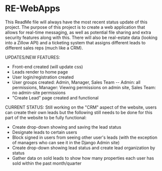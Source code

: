 # RE-WebApps

This ReadMe file will always have the most recent status update of this project. The purpose of this project is to create a web application that allows for real-time messaging, as well as potential file sharing and extra security features along with this. There will also be real-estate data (looking into a Zillow API) and a ticketing system that assigns different leads to different sales reps (much like a CRM).

UPDATES/NEW FEATURES:
- Front-end created (will update css)
- Leads render to home page
- User login/registration created
- User groups created: Admin, Manager, Sales Team
-- Admin: all permissions, Manager: Viewing permissions on admin site, Sales Team: no admin-site permissions
- "Create Lead" page created and functional

CURRENT STATUS: Still working on the "CRM" aspect of the website, users can create their own leads but the following still needs to be done for this part of the website to be fully functional:
  - Create drop-down showing and saving the lead status
  - Designate leads to certain users
  - Block signed in users from seeing other user's leads (with the exception of managers who can see it in the Django Admin site)
  - Create drop-down showing lead status and create lead organization by status
  - Gather data on sold leads to show how many properties each user has sold within the past month/quarter
